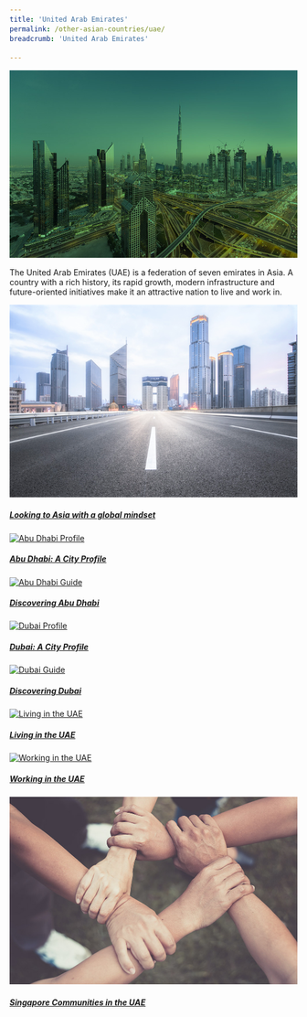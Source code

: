 ```yaml
---
title: 'United Arab Emirates'
permalink: /other-asian-countries/uae/
breadcrumb: 'United Arab Emirates'

---
```


<img src="/images/uae/uae-banner.jpg" alt="UAE banner" style="width:800px;" />

The United Arab Emirates (UAE) is a federation of seven emirates in Asia. A country with a rich history, its rapid growth, modern infrastructure and future-oriented initiatives make it an attractive nation to live and work in.


<div>
	<div class="row is-multiline">
		<div class="col is-half-tablet padding--bottom--lg">
			<a href="/other-asian-countries/uae/looking-to-asia-with-global-mindset/" class="project-link">
				<img src="/images/asean-countries/Looking-to-Asia.png" alt="Looking to Asia" class="project-image">
			<div class="project-card">
				<div class="project-title margin--bottom--xs">
					<h5><b>Looking to Asia with a global mindset</b></h5>
				</div>
			</div>
			</a>
		</div>
		<div class="col is-half-tablet padding--bottom--lg">
			<a href="/other-asian-countries/uae/abu-dhabi-a-city-profile/" class="project-link">
				<img src="/images/uae/abu-dhabi-profile-small.jpg" alt="Abu Dhabi Profile" class="project-image">
			<div class="project-card">
				<div class="project-title margin--bottom--xs">
					<h5><b>Abu Dhabi: A City Profile</b></h5>
				</div>
			</div>
			</a>
		</div>
	</div>
</div>

<p><p>

<div>
	<div class="row is-multiline">
		<div class="col is-half-tablet padding--bottom--lg">
			<a href="/other-asian-countries/uae/discovering-abu-dhabi/" class="project-link">
				<img src="/images/uae/abu-dhabi-guide-small.jpg" alt="Abu Dhabi Guide" class="project-image">
			<div class="project-card">
				<div class="project-title margin--bottom--xs">
					<h5><b>Discovering Abu Dhabi</b></h5>
				</div>
			</div>
			</a>
		</div>
		<div class="col is-half-tablet padding--bottom--lg">
			<a href="/other-asian-countries/uae/dubai-a-city-profile/" class="project-link">
				<img src="/images/uae/dubai-profile-small.jpg" alt="Dubai Profile" class="project-image">
			<div class="project-card">
				<div class="project-title margin--bottom--xs">
					<h5><b>Dubai: A City Profile</b></h5>
				</div>
			</div>
			</a>
		</div>
	</div>
</div>

<p><p>

<div>
	<div class="row is-multiline">
		<div class="col is-half-tablet padding--bottom--lg">
			<a href="/other-asian-countries/uae/discovering-dubai/" class="project-link">
				<img src="/images/uae/dubai-guide-small.jpg" alt="Dubai Guide" class="project-image">
			<div class="project-card">
				<div class="project-title margin--bottom--xs">
					<h5><b>Discovering Dubai</b></h5>
				</div>
			</div>
			</a>
		</div>
		<div class="col is-half-tablet padding--bottom--lg">
			<a href="/other-asian-countries/uae/living-in-uae/" class="project-link">
				<img src="/images/uae/living-in-uae-small.jpg" alt="Living in the UAE" class="project-image">
			<div class="project-card">
				<div class="project-title margin--bottom--xs">
					<h5><b>Living in the UAE</b></h5>
				</div>
			</div>
			</a>
		</div>
	</div>
</div>

<p><p>

<div>
	<div class="row is-multiline">
		<div class="col is-half-tablet padding--bottom--lg">
			<a href="/other-asian-countries/uae/working-in-uae/" class="project-link">
				<img src="/images/uae/working-in-uae-small.jpg" alt="Working in the UAE" class="project-image">
			<div class="project-card">
				<div class="project-title margin--bottom--xs">
					<h5><b>Working in the UAE</b></h5>
				</div>
			</div>
			</a>
		</div>
		<div class="col is-half-tablet padding--bottom--lg">
			<a href="/other-asian-countries/uae/singapore-communities-in-uae/" class="project-link">
				<img src="/images/shared/sg-communities-new.jpg" alt="SG Communities" class="project-image">
			<div class="project-card">
				<div class="project-title margin--bottom--xs">
					<h5><b>Singapore Communities in the UAE</b></h5>
				</div>
			</div>
			</a>
		</div>
	</div>
</div>